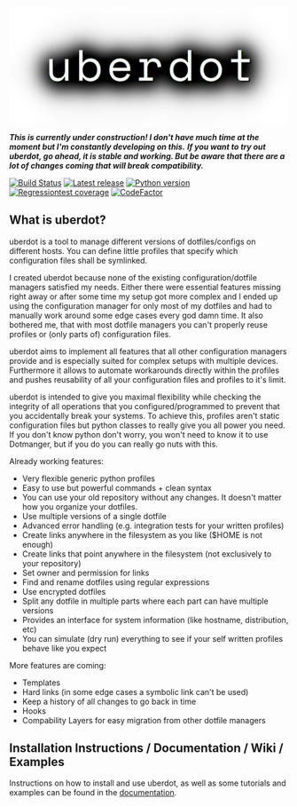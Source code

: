 ![uberdot Logo](docs/sphinx/source/_static/logo.png)

***This is currently under construction! I don't have much time at the moment but I'm constantly developing on this.***
***If you want to try out uberdot, go ahead, it is stable and working. But be aware that there are a lot of changes coming that will break compatibility.***


[![Build Status](https://travis-ci.com/schuerik/uberdot.svg?branch=master)](https://travis-ci.com/schuerik/uberdot)
[![Latest release](https://img.shields.io/github/tag/schuerik/uberdot?label=release)](https://github.com/schuerik/uberdot/releases)
[![Python version](https://img.shields.io/badge/python-3.5%20%7C%203.6%20%7C%203.7-blue.svg)]()
[![Regressiontest coverage](https://codecov.io/gh/schuerik/uberdot/branch/master/graph/badge.svg)](https://codecov.io/gh/schuerik/uberdot)
[![CodeFactor](https://www.codefactor.io/repository/github/schuerik/uberdot/badge)](https://www.codefactor.io/repository/github/schuerik/uberdot)

## What is uberdot?
uberdot is a tool to manage different versions of dotfiles/configs on different hosts. You can define little profiles
that specify which configuration files shall be symlinked.

I created uberdot because none of the existing configuration/dotfile managers satisfied my needs. Either there were
essential features missing right away or after some time my setup got more complex and I ended up using the configuration
manager for only most of my dotfiles and had to manually work around some edge cases every god damn time. It also bothered me,
that with most dotfile managers you can't properly reuse profiles or (only parts of) configuration files.

uberdot aims to implement all features that all other configuration managers provide and is especially suited for complex
setups with multiple devices. Furthermore it allows to automate workarounds directly within the profiles and pushes reusability
of all your configuration files and profiles to it's limit.

uberdot is intended to give you maximal flexibility while checking the integrity of all operations that you
configured/programmed to prevent that you accidentally break your systems. To achieve this, profiles aren't static configuration
files but python classes to really give you all power you need.
If you don't know python don't worry, you won't need to know it to use Dotmanger, but if you do you can really go nuts with this.

Already working features:
- Very flexible generic python profiles
- Easy to use but powerful commands + clean syntax
- You can use your old repository without any changes. It doesn't matter how you organize your dotfiles.
- Use multiple versions of a single dotfile
- Advanced error handling (e.g. integration tests for your written profiles)
- Create links anywhere in the filesystem as you like ($HOME is not enough)
- Create links that point anywhere in the filesystem (not exclusively to your repository)
- Set owner and permission for links
- Find and rename dotfiles using regular expressions
- Use encrypted dotfiles
- Split any dotfile in multiple parts where each part can have multiple versions
- Provides an interface for system information (like hostname, distribution, etc)
- You can simulate (dry run) everything to see if your self written profiles behave like you expect

More features are coming:
- Templates
- Hard links (in some edge cases a symbolic link can't be used)
- Keep a history of all changes to go back in time
- Hooks
- Compability Layers for easy migration from other dotfile managers


## Installation Instructions / Documentation / Wiki / Examples
Instructions on how to install and use uberdot, as well as some tutorials and examples can be found in the [documentation](https://schuerik.github.io/uberdot/).
